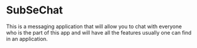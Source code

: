 # SubSeChat
This is a messaging application that will allow you to chat with everyone who is the part of this app and will have all the features usually one can find in an application.
